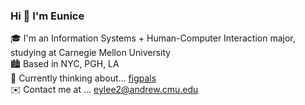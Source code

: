 ### Hi 👋 I'm Eunice 
🎓 I'm an Information Systems + Human-Computer Interaction major, studying at Carnegie Mellon University<br>
🏙️ Based in NYC, PGH, LA<br>
💭 Currently thinking about... [figpals](https://www.youtube.com/watch?v=mbW1dGKHIW8) <br>
✉️ Contact me at ... [eylee2@andrew.cmu.edu](eylee2@andrew.cmu.edu)<br>
